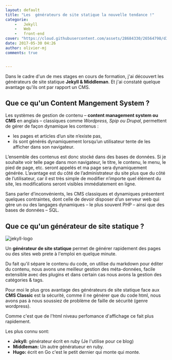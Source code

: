 ```yaml
---
layout: default
title: "Les  générateurs de site statique la nouvelle tendance !"
categorie:
    -   Jekyll
    -   Web
    -   front-end
cover: "https://cloud.githubusercontent.com/assets/28684330/26564798/d3109f78-44e5-11e7-8929-5093b146a4a4.jpg"
date: 2017-05-30 04:26
author: olivier-mj
comments: true


---
```

Dans le cadre  d'un de mes stages en cours de formation, j'ai découvert les générateurs de site statique **Jekyll & Middleman**. Et j'ai constaté quelque avantage qu'ils ont par rapport un CMS.



## Que ce qu'un Content Mangement System ?

Les systèmes de gestion de contenu – **content management system ou CMS** en anglais – classiques comme _*Wordpress, Spip ou Drupal*_, permettent de gérer de façon dynamique les contenus : 
* les pages et articles d’un site n’existe pas, 
* ils sont générés dynamiquement lorsqu’un utilisateur tente de les afficher dans son navigateur.

L’ensemble des contenus est donc stocké dans des bases de données. Si je souhaite voir telle page dans mon navigateur, le titre, le contenu, le menu, le pied de page, etc. seront appelés et ma page sera dynamiquement générée. L’avantage est du côté de l’administrateur du site plus que du côté de l’utilisateur, car il est très simple de modifier n’importe quel élément du site, les modifications seront visibles immédiatement en ligne.

Sans parler d’inconvénients, les CMS classiques et dynamiques présentent quelques contraintes, dont celle de devoir disposer d’un serveur web qui gère un ou des langages dynamiques – le plus souvent PHP – ainsi que des bases de données – SQL.

## Que ce qu'un générateur de site statique ?

![jekyll-logo](https://cloud.githubusercontent.com/assets/28684330/26564798/d3109f78-44e5-11e7-8929-5093b146a4a4.jpg)

Un **générateur de site statique** permet de générer rapidement des pages ou des sites web prete à l'emploi en quelque minute. 

Du fait qu'il sépare le contenu du code, on utilise du markdown pour éditer du contenu, nous avons une meilleur gestion des méta-données, facile extensible avec des plugins et dans certain cas nous avons la gestion des catégories & tags.

Pour moi le plus gros avantage des générateurs de site statique face aux **CMS Classic** est la sécurité, comme il ne générer que du code html, nous avons pas à nous soussiez de problème de faille de sécurité (genre wordpress). 

Comme c'est que de l'html niveau perfomance d'affichage ce fait plus rapidement.

Les plus connu sont:
* **Jekyll:** générateur écrit en ruby (Je l'utilise pour ce blog)
* **Middleman:** Un autre génératueur en ruby.
* **Hugo:** écrit en Go c'est le petit dernier qui monte qui monte.